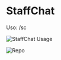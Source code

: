 # StaffChat

Uso: /sc <mensaje>
  
![StaffChat Usage](https://user-images.githubusercontent.com/70720366/160630758-138d2092-69c3-4535-ab4c-c76b083d2376.PNG)

  
  ![Repo](https://user-images.githubusercontent.com/70720366/160630555-94ff144e-e1ef-4dcc-af10-613ca44645b0.PNG)
